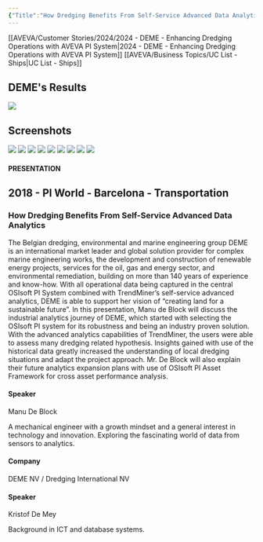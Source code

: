 ```yaml
---
{"Title":"How Dredging Benefits From Self-Service Advanced Data Analytics","year":2018,"Industry":"General","URL":"https://resources.osisoft.com/presentations/how-dredging-benefits-from-self-service-advanced-data-analytics/","PDF":"https://cdn.osisoft.com/osi/presentations/2018-uc-emea-barcelona/UC18EU-D2TR05-DEME-De-Block-How-Dredging-Benefits-From-Self-Service-Advanced-Data-Analytics.pdf","Company":"DEME","Keywords":["Ships"],"dg-publish":true,"permalink":"/aveva/customer-stories/2018/2018-deme-how-dredging-benefits-from-self-service-advanced-data-analytics/","dgPassFrontmatter":true}
---
```



[[AVEVA/Customer Stories/2024/2024 - DEME - Enhancing Dredging Operations with AVEVA PI System\|2024 - DEME - Enhancing Dredging Operations with AVEVA PI System]]
[[AVEVA/Business Topics/UC List - Ships\|UC List - Ships]]

## DEME's Results
![](https://i.imgur.com/0EvgI8Q.png)

## Screenshots
![](https://i.imgur.com/Na91fO8.png)
![](https://i.imgur.com/pjgCszu.png)
![](https://i.imgur.com/vJNf6ox.png)
![](https://i.imgur.com/kJflTPq.png)
![](https://i.imgur.com/fA0bPO0.png)
![](https://i.imgur.com/1Gieu3S.png)
![](https://i.imgur.com/vpIfgNn.png)
![](https://i.imgur.com/yg1h62d.png)
![](https://i.imgur.com/M53jUT8.png)

#### PRESENTATION

## 2018 - PI World - Barcelona - Transportation

### How Dredging Benefits From Self-Service Advanced Data Analytics

The Belgian dredging, environmental and marine engineering group DEME is an international market leader and global solution provider for complex marine engineering works, the development and construction of renewable energy projects, services for the oil, gas and energy sector, and environmental remediation, building on more than 140 years of experience and know-how. With all operational data being captured in the central OSIsoft PI System combined with TrendMiner’s self-service advanced analytics, DEME is able to support her vision of “creating land for a sustainable future”. In this presentation, Manu de Block will discuss the industrial analytics journey of DEME, which started with selecting the OSIsoft PI system for its robustness and being an industry proven solution. With the advanced analytics capabilities of TrendMiner, the users were able to assess many dredging related hypothesis. Insights gained with use of the historical data greatly increased the understanding of local dredging situations and adapt the project approach. Mr. De Block will also explain their future analytics expansion plans with use of OSIsoft PI Asset Framework for cross asset performance analysis.

#### Speaker

Manu De Block

A mechanical engineer with a growth mindset and a general interest in technology and innovation. Exploring the fascinating world of data from sensors to analytics.

#### Company

DEME NV / Dredging International NV

#### Speaker

Kristof De Mey

Background in ICT and database systems.